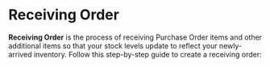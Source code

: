 # Receiving Order

**Receiving Order** is the process of receiving Purchase Order items and other additional items so that your stock levels update to reflect your newly-arrived inventory. Follow this step-by-step guide to create a receiving order:



